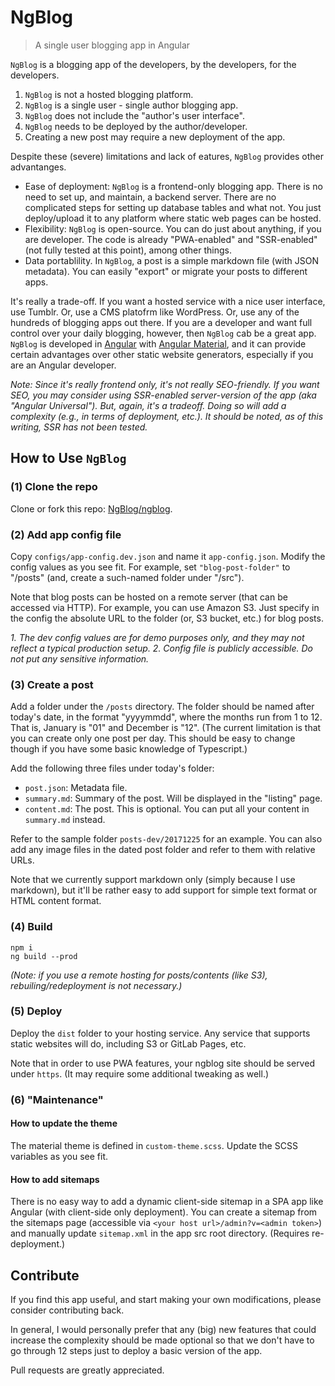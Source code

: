 # NgBlog
> A single user blogging app in Angular

`NgBlog` is a blogging app of the developers, by the developers, for the developers.

1. `NgBlog` is not a hosted blogging platform.
1. `NgBlog` is a single user - single author blogging app.
1. `NgBlog` does not include the "author's user interface".
1. `NgBlog` needs to be deployed by the author/developer.
1. Creating a new post may require a new deployment of the app.

Despite these (severe) limitations and lack of eatures, `NgBlog` provides other advantanges.

* Ease of deployment: `NgBlog` is a frontend-only blogging app. There is no need to set up, and maintain, a backend server. There are no complicated steps for setting up database tables and what not. You just deploy/upload it to any platform where static web pages can be hosted.
* Flexibility: `NgBlog` is open-source. You can do just about anything, if you are developer. The code is already "PWA-enabled" and "SSR-enabled" (not fully tested at this point), among other things.
* Data portablility. In `NgBlog`, a post is a simple markdown file (with JSON metadata). You can easily "export" or migrate your posts to different apps.


It's really a trade-off. If you want a hosted service with a nice user interface, use Tumblr. Or, use a CMS platofrm like WordPress. Or, use any of the hundreds of blogging apps out there.
If you are a developer and want full control over your daily blogging, however, then `NgBlog` cab be a great app.
`NgBlog` is developed in 
[Angular](https://gitlab.com/angulartutor) with 
[Angular Material](https://gitlab.com/angularmaterial/setup),
and it can provide certain advantages over other static website generators, especially if you are an Angular developer.

_Note: Since it's really frontend only, it's not really SEO-friendly. If you want SEO, you may consider using SSR-enabled server-version of the app (aka "Angular Universal"). But, again, it's a tradeoff. Doing so will add a complexity (e.g., in terms of deployment, etc.). It should be noted, as of this writing, SSR has not been tested._


## How to Use `NgBlog`

### (1) Clone the repo

Clone or fork this repo: [NgBlog/ngblog](https://gitlab.com/ngblog/ngblog).


### (2) Add app config file

Copy `configs/app-config.dev.json` and name it `app-config.json`.
Modify the config values as you see fit.
For example, set `"blog-post-folder"` to "/posts"
(and, create a such-named folder under "/src").

Note that blog posts can be hosted on a remote server (that can be accessed via HTTP). For example, you can use Amazon S3. 
Just specify in the config the absolute URL to the folder (or, S3 bucket, etc.) for blog posts.

_1. The dev config values are for demo purposes only, and they may not reflect a typical production setup. 2. Config file is publicly accessible. Do not put any sensitive information._


### (3) Create a post

Add a folder under the `/posts` directory.
The folder should be named after today's date, in the format "yyyymmdd",
where the months run from 1 to 12. 
That is, January is "01" and December is "12".
(The current limitation is that you can create only one post per day.
This should be easy to change though if you have some basic knowledge of Typescript.)

Add the following three files under today's folder:

* `post.json`: Metadata file.
* `summary.md`: Summary of the post. Will be displayed in the "listing" page.
* `content.md`: The post. This is optional. You can put all your content in `summary.md` instead.

Refer to the sample folder `posts-dev/20171225` for an example.
You can also add any image files in the dated post folder
and refer to them with relative URLs.

Note that we currently support markdown only (simply because I use markdown),
but it'll be rather easy to add support for simple text format or HTML content format.


### (4) Build

    npm i
    ng build --prod

_(Note: if you use a remote hosting for posts/contents (like S3), rebuiling/redeployment is not necessary.)_


### (5) Deploy

Deploy the `dist` folder to your hosting service. Any service that supports static websites will do,
including S3 or GitLab Pages, etc.

Note that in order to use PWA features, your ngblog site should be served under `https`. (It may require some additional tweaking as well.)


### (6) "Maintenance"

#### How to update the theme

The material theme is defined in `custom-theme.scss`.
Update the SCSS variables as you see fit.


#### How to add sitemaps

There is no easy way to add a dynamic client-side sitemap
in a SPA app like Angular (with client-side only deployment).
You can create a sitemap from the sitemaps page (accessible via `<your host url>/admin?v=<admin token>`)
and manually update `sitemap.xml` in the app src root directory.
(Requires re-deployment.)




## Contribute

If you find this app useful, and start making your own modifications,
please consider contributing back.

In general, I would personally prefer that any (big) new features that could increase the complexity
should be made optional so that we don't have to go through 12 steps just to deploy a basic version of the app.

Pull requests are greatly appreciated.



